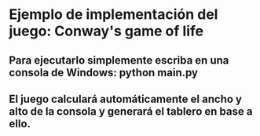 # Ejemplo de implementación del juego: Conway's game of life

## Para ejecutarlo simplemente escriba en una consola de Windows: python main.py
## El juego calculará automáticamente el ancho y alto de la consola y generará el tablero en base a ello.